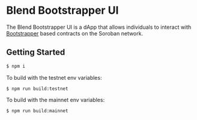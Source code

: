 # Blend Bootstrapper UI

The Blend Bootstrapper UI is a dApp that allows individuals to interact with [Bootstrapper](https://github.com/blend-capital/backstop-bootstrapper) based contracts on the Soroban network.

## Getting Started

```bash
$ npm i
```
To build with the testnet env variables:
```
$ npm run build:testnet
```
To build with the mainnet env variables:
```
$ npm run build:mainnet
```
